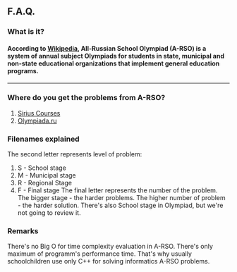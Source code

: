## F.A.Q.
### What is it?

#### According to [Wikipedia](https://ru.wikipedia.org/wiki/%D0%92%D1%81%D0%B5%D1%80%D0%BE%D1%81%D1%81%D0%B8%D0%B9%D1%81%D0%BA%D0%B0%D1%8F_%D0%BE%D0%BB%D0%B8%D0%BC%D0%BF%D0%B8%D0%B0%D0%B4%D0%B0_%D1%88%D0%BA%D0%BE%D0%BB%D1%8C%D0%BD%D0%B8%D0%BA%D0%BE%D0%B2), All-Russian School Olympiad (A-RSO) is a system of annual subject Olympiads for students in state, municipal and non-state educational organizations that implement general education programs.
---
### Where do you get the problems from A-RSO?
1. [Sirius Courses](https://edu.sirius.online/#/contests_page/vos)
2. [Olympiada.ru](https://olimpiada.ru/activity/73/tasks/2021?class=10&year=2021)

### Filenames explained
The second letter represents level of problem:
1. S - School stage
2. M - Municipal stage
3. R - Regional Stage
4. F - Final stage
The final letter represents the number of the problem.
The bigger stage - the harder problems. The higher number of problem - the harder solution.
There's also School stage in Olympiad, but we're not going to review it.

### Remarks
There's no Big O for time complexity evaluation in A-RSO. There's only maximum of programm's performance time. That's why usually schoolchildren use only C++ for solving informatics A-RSO problems.